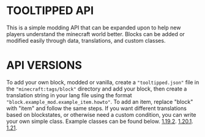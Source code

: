 
TOOLTIPPED API
=======

This is a simple modding API that can be expanded upon to help new players understand the minecraft world better. Blocks can be added or modified easily through data, translations, and custom classes.

API VERSIONS
=======

To add your own block, modded or vanilla, create a `"tooltipped.json"` file in the `"minecraft:tags/block"` directory and add your block, then create a translation string in your lang file using the format `"block.example_mod.example_item.howto"`. To add an item, replace "block" with "item" and follow the same steps. If you want different translations based on blockstates, or otherwise need a custom condition, you can write your own simple class.
Example classes can be found below.
[1.19.2](https://github.com/SilverfishStone/Tooltipped/tree/main/src/main/java/net/silverfishstone/tooltips/APIs/1.19.2).
[1.20.1](https://github.com/SilverfishStone/Tooltipped/tree/main/src/main/java/net/silverfishstone/tooltips/APIs/1.20.1).
[1.21](https://github.com/SilverfishStone/Tooltipped/tree/main/src/main/java/net/silverfishstone/tooltips/APIs/1.21).
